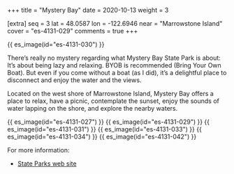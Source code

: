+++
title = "Mystery Bay"
date = 2020-10-13
weight = 3

[extra]
seq = 3
lat = 48.0587
lon = -122.6946
near = "Marrowstone Island"
cover = "es-4131-029"
comments = true
+++

{{ es_image(id="es-4131-030") }}

There’s really no mystery regarding what Mystery Bay State Park is about: It’s about being lazy and relaxing. BYOB is recommended (Bring Your Own Boat).  But even if you come without a boat (as I did), it’s a delightful place to disconnect and enjoy the water and the views.

<!-- more -->

Located on the west shore of Marrowstone Island, Mystery Bay offers a place to relax, have a picnic, contemplate the sunset, enjoy the sounds of water lapping on the shore, and explore the nearby waters.

{{ es_image(id="es-4131-027") }}
{{ es_image(id="es-4131-029") }}
{{ es_image(id="es-4131-031") }}
{{ es_image(id="es-4131-033") }}
{{ es_image(id="es-4131-034") }}
{{ es_image(id="es-4131-042") }}

For more information:

* [State Parks web site](https://parks.state.wa.us/550/Mystery-Bay)
